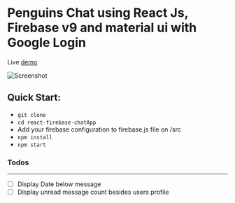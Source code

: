 Penguins Chat using React Js, Firebase v9 and material ui with Google Login
=====================================

Live [demo](https://penguine-chat.netlify.app/)

![Screenshot](https://firebasestorage.googleapis.com/v0/b/chat-app-1822e.appspot.com/o/demoimage.png?alt=media&token=de5ff944-e9d0-43e8-8f0f-b39b01869d30)

Quick Start:
------------

- ``` git clone ```
- ``` cd react-firebase-chatApp ```
- Add your firebase configuration to firebase.js file on /src
- ``` npm install ```
- ``` npm start ```



### Todos
------------
- [ ] Display Date below message
- [ ] Display unread message count besides users profile
